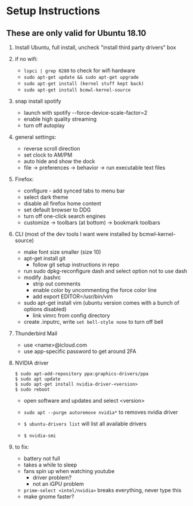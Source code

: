 # Setup Instructions
## These are only valid for Ubuntu 18.10
1. Install Ubuntu, full install, uncheck "install third party drivers" box
2. if no wifi:
	- `lspci | grep 0280` to check for wifi hardware
	- `sudo apt-get update && sudo apt-get upgrade`
	- `sudo apt-get install (kernel stuff kept back)`
	- `sudo apt-get install bcmwl-kernel-source`

3. snap install spotify
	- launch with spotify --force-device-scale-factor=2
	- enable high quality streaming
	- turn off autoplay

4. general settings:
	- reverse scroll direction
	- set clock to AM/PM
	- auto hide and show the dock
	- file -> preferences -> behavior -> run executable text files
5. Firefox:
	- configure - add synced tabs to menu bar
	- select dark theme
	- disable all firefox home content
	- set default browser to DDG
	- turn off one-click search engines
	- customize -> toolbars (at bottom) -> bookmark toolbars
6. CLI
	(most of the dev tools I want were installed by bcmwl-kernel-source)
	- make font size smaller (size 10)
	- apt-get install git
	  - follow git setup instructions in repo
	- run sudo dpkg-reconfigure dash and select option not to use dash
	- modify .bashrc
	  - strip out comments
	  - enable color by uncommenting the force color line
	  - add export EDITOR=/usr/bin/vim
	- sudo apt-get install vim (ubuntu version comes with a bunch of options disabled)
	  - link vimrc from config directory
	- create .inputrc, write `set bell-style none` to turn off bell

7. Thunderbird Mail
	- use \<name\>@icloud.com
	- use app-specific password to get around 2FA

8. NVIDIA driver
	```
	$ sudo apt-add-repository ppa:graphics-drivers/ppa
	$ sudo apt update
	$ sudo apt-get install nvidia-driver-<version>
	$ sudo reboot
	```
	- open software and updates and select \<version\>
	
	- `sudo apt --purge autoremove nvidia*` to removes nvidia driver
	
	- `$ ubuntu-drivers list` will list all available drivers
	- `$ nvidia-smi`
	
10. to fix:
	- battery not full
	- takes a while to sleep
	- fans spin up when watching youtube
	  - driver problem?
	  - not an iGPU problem
	- `prime-select <intel/nvidia>` breaks everything, never type this
	- make gnome faster?

